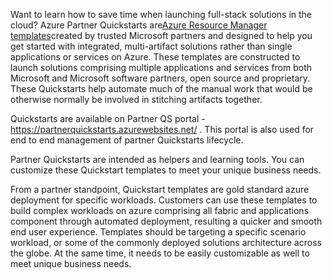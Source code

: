 Want to learn how to save time when launching full-stack solutions in the cloud? Azure Partner Quickstarts are<a href="https://docs.microsoft.com/en-us/azure/azure-resource-manager/resource-group-overview">Azure Resource Manager templates</a>created by trusted Microsoft partners and designed to help you get started with integrated, multi-artifact solutions rather 
than single applications or services on Azure. These templates are constructed to launch solutions comprising multiple applications and services from both Microsoft and Microsoft software partners, open source and proprietary. These Quickstarts help automate much of 
the manual work that would be otherwise normally be involved in stitching artifacts together.<br/>

Quickstarts are available on Partner QS portal -<a href="https://partnerquickstarts.azurewebsites.net/ ">https://partnerquickstarts.azurewebsites.net/</a>
 . This portal is also used for end to end management of partner Quickstarts lifecycle.<br/>

Partner Quickstarts are intended as helpers and learning tools. You can customize these Quickstart templates to meet your unique business
needs.<br/>

From a partner standpoint, Quickstart templates are gold standard azure deployment for specific workloads. Customers can use these templates to build complex workloads on azure comprising all fabric and applications component through automated deployment, resulting 
a quicker and smooth end user experience. Templates should be targeting a specific scenario workload, or some of the commonly deployed solutions architecture across the globe. At the same time, it needs to be easily customizable as well to meet unique business needs.
